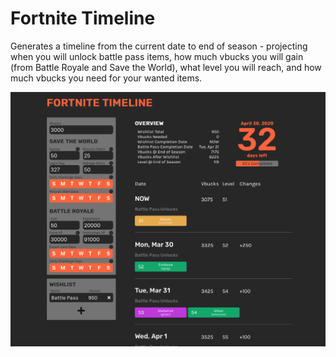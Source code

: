 # Fortnite Timeline

Generates a timeline from the current date to end of season - projecting when you will unlock battle pass items, how much vbucks you will gain (from Battle Royale and Save the World), what level you will reach, and how much vbucks you need for your wanted items.

![Web app screenshot](./misc/images/timeline-screenshot.png)
